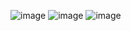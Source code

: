 ![image](https://user-images.githubusercontent.com/69478896/208887966-aac3d5ea-9d49-4035-901c-22a4d4f79bbd.png)
![image](https://user-images.githubusercontent.com/69478896/208888007-c2e7d8fb-7f39-40ab-b2e1-ccbeb5d75298.png)
![image](https://user-images.githubusercontent.com/69478896/208888058-8ab48164-0cd5-40d1-8484-01e10f69a939.png)
